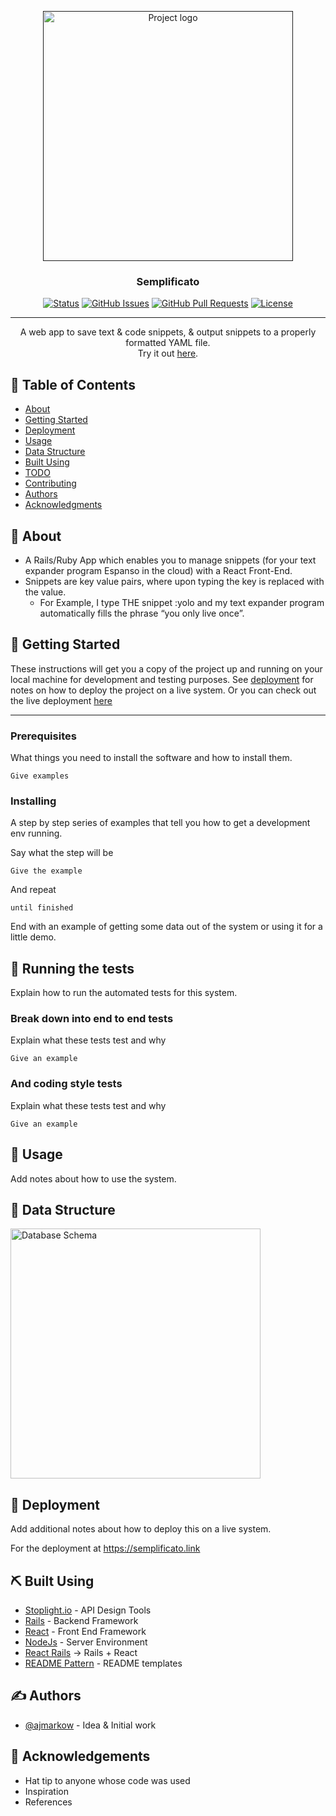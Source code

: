 <p align="center">
  <a href="" rel="noopener">
 <img width=400px  src="https://i.imgur.com/Ot2y5Yk.png" alt="Project logo"></a>
</p>

<h3 align="center">Semplificato</h3>

<div align="center">

[![Status](https://img.shields.io/badge/status-active-success.svg)]()
[![GitHub Issues](https://img.shields.io/github/issues/ajmarkow/semplificato.svg)](https://github.com/ajmarkow/semplificato/issues)
[![GitHub Pull Requests](https://img.shields.io/github/issues-pr/kylelobo/The-Documentation-Compendium.svg)](https://github.com/ajmarkow/semplificato/pulls)
[![License](https://img.shields.io/badge/license-MIT-blue.svg)](/LICENSE)

</div>

---

<p align="center"> A web app to save text & code snippets, & output snippets to a properly formatted YAML file.
    <br> 
    Try it out <a href="https://semplificato.link">here</a>.
</p>

## 📝 Table of Contents

- [About](#about)
- [Getting Started](#getting_started)
- [Deployment](#deployment)
- [Usage](#usage)
- [Data Structure](#data_structure)
- [Built Using](#built_using)
- [TODO](../TODO.md)
- [Contributing](../CONTRIBUTING.md)
- [Authors](#authors)
- [Acknowledgments](#acknowledgement)

## 🧐 About <a name = "about"></a>

* A Rails/Ruby App which enables you to manage snippets (for your text expander program Espanso in the cloud) with a React Front-End. 
* Snippets are key value pairs, where upon typing the key is replaced with the value.
    * For Example, I type THE snippet :yolo and my text expander program automatically fills the phrase “you only live once”.



## 🏁 Getting Started <a name = "getting_started"></a>

These instructions will get you a copy of the project up and running on your local machine for development and testing purposes. See [deployment](#deployment) for notes on how to deploy the project on a live system. Or you can check out the live deployment <a href="https://semplificato.link">here</a>

------------------------------------------------------
### Prerequisites

What things you need to install the software and how to install them.

```
Give examples
```

### Installing

A step by step series of examples that tell you how to get a development env running.

Say what the step will be

```
Give the example
```

And repeat

```
until finished
```

End with an example of getting some data out of the system or using it for a little demo.

## 🔧 Running the tests <a name = "tests"></a>

Explain how to run the automated tests for this system.

### Break down into end to end tests

Explain what these tests test and why

```
Give an example
```

### And coding style tests

Explain what these tests test and why

```
Give an example
```

## 🎈 Usage <a name="usage"></a>

Add notes about how to use the system.

## 🏁 Data Structure <a name = "data_structure"></a>

 <img width=400px  src="https://imgur.com/u3U5v0O.png" alt="Database Schema"></a>


## 🚀 Deployment <a name = "deployment"></a>

Add additional notes about how to deploy this on a live system.

For the deployment at https://semplificato.link

## ⛏️ Built Using <a name = "built_using"></a>

- [Stoplight.io](https://stoplight.io/) - API Design Tools
- [Rails](https://rubyonrails.org/) - Backend Framework
- [React](https://reactjs.org/) - Front End Framework
- [NodeJs](https://nodejs.org/en/) - Server Environment
- [React Rails](https://github.com/reactjs/react-rails) → Rails + React 
- [README Pattern](https://marketplace.visualstudio.com/items?itemName=thomascsd.vscode-readme-pattern) - README templates

## ✍️ Authors <a name = "authors"></a>

- [@ajmarkow](https://github.com/ajmarkow) - Idea & Initial work

## 🎉 Acknowledgements <a name = "acknowledgement"></a>

- Hat tip to anyone whose code was used
- Inspiration
- References
